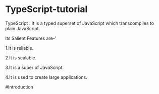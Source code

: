 # TypeScript-tutorial

TypeScript : It is a typed superset of JavaScript which transcompiles to plain JavaScript.



Its Salient Features are-'


1.It is reliable.


2.It is scalable.


3.It is a super of JavaScript.


4.It is used to create large applications.


#Introduction

